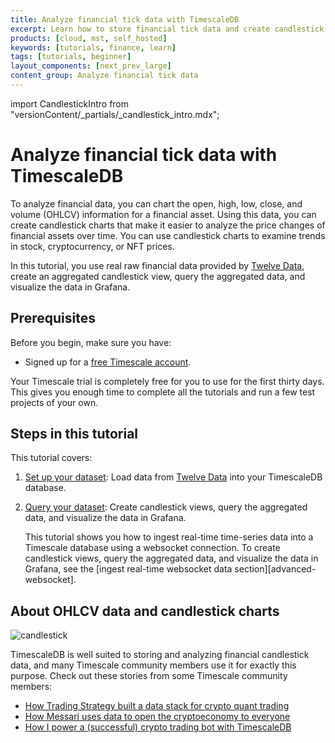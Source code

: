 ```yaml
---
title: Analyze financial tick data with TimescaleDB
excerpt: Learn how to store financial tick data and create candlestick views to analyze price changes
products: [cloud, mst, self_hosted]
keywords: [tutorials, finance, learn]
tags: [tutorials, beginner]
layout_components: [next_prev_large]
content_group: Analyze financial tick data
---
```


import CandlestickIntro from "versionContent/_partials/_candlestick_intro.mdx";

# Analyze financial tick data with TimescaleDB

To analyze financial data, you can chart the open, high, low, close, and volume
(OHLCV) information for a financial asset. Using this data, you can create
candlestick charts that make it easier to analyze the price changes of financial
assets over time. You can use candlestick charts to examine trends in stock,
cryptocurrency, or NFT prices.

In this tutorial, you use real raw financial data provided by
[Twelve Data][twelve-data], create an aggregated candlestick view, query the
aggregated data, and visualize the data in Grafana.

## Prerequisites

Before you begin, make sure you have:

*   Signed up for a [free Timescale account][cloud-install].

<Highlight type="cloud" header="Run all tutorials free" button="Try for free">
Your Timescale trial is completely free for you to use for the first
thirty days. This gives you enough time to complete all the tutorials and run
a few test projects of your own.
</Highlight>

## Steps in this tutorial

This tutorial covers:

1.  [Set up your dataset][financial-tick-dataset]: Load data from
    [Twelve Data][twelve-data] into your TimescaleDB database.
1.  [Query your dataset][financial-tick-query]: Create candlestick views, query
    the aggregated data, and visualize the data in Grafana.

    This tutorial shows you how to ingest real-time time-series data into a Timescale
    database using a websocket connection. To create candlestick views, query the
    aggregated data, and visualize the data in Grafana, see the
    [ingest real-time websocket data section][advanced-websocket].

## About OHLCV data and candlestick charts

<CandlestickIntro />

![candlestick](https://assets.timescale.com/docs/images/tutorials/intraday-stock-analysis/candlestick_fig.png)

TimescaleDB is well suited to storing and analyzing financial candlestick data,
and many Timescale community members use it for exactly this purpose. Check out
these stories from some Timescale community members:

*   [How Trading Strategy built a data stack for crypto quant trading][trading-strategy]
*   [How Messari uses data to open the cryptoeconomy to everyone][messari]
*   [How I power a (successful) crypto trading bot with TimescaleDB][bot]

[cloud-install]: /getting-started/latest/
[financial-tick-dataset]: /tutorials/:currentVersion:/financial-tick-data/financial-tick-dataset/
[financial-tick-query]: /tutorials/:currentVersion:/financial-tick-data/financial-tick-query/
[twelve-data]: https://twelvedata.com/
[trading-strategy]: https://www.timescale.com/blog/how-trading-strategy-built-a-data-stack-for-crypto-quant-trading/
[messari]: https://www.timescale.com/blog/how-messari-uses-data-to-open-the-cryptoeconomy-to-everyone/
[bot]: https://www.timescale.com/blog/how-i-power-a-successful-crypto-trading-bot-with-timescaledb/
